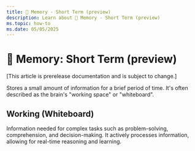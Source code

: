 ```yaml
---
title: 📓 Memory - Short Term (preview)
description: Learn about 📓 Memory - Short Term (preview)
ms.topic: how-to
ms.date: 05/05/2025
---
```


# 📓 Memory: Short Term (preview)

[This article is prerelease documentation and is subject to change.]

Stores a small amount of information for a brief period of time.
It's often described as the brain's "working space" or "whiteboard".

## Working (Whiteboard)

Information needed for complex tasks such as problem-solving, comprehension, and decision-making.
It actively processes information, allowing for real-time reasoning and learning.